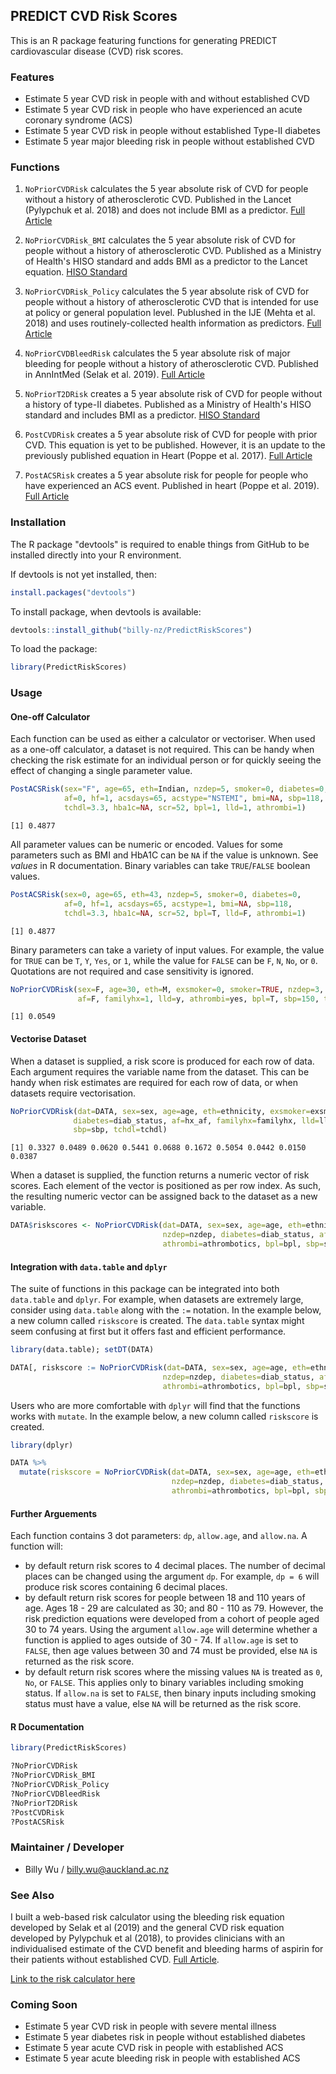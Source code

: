 ## PREDICT CVD Risk Scores

This is an R package featuring functions for generating PREDICT cardiovascular disease (CVD) risk scores.

### Features
-	Estimate 5 year CVD risk in people with and without established CVD
-   Estimate 5 year CVD risk in people who have experienced an acute coronary syndrome (ACS)
-   Estimate 5 year CVD risk in people without established Type-II diabetes
-   Estimate 5 year major bleeding risk in people without established CVD

### Functions
1. `NoPriorCVDRisk` 
    calculates the 5 year absolute risk of CVD for people without a history of atherosclerotic CVD. Published in the Lancet (Pylypchuk et al. 2018) and does not include BMI as a predictor. 
    [Full Article](https://www.thelancet.com/journals/lancet/article/PIIS0140-6736(18)30664-0/fulltext)
    
2. `NoPriorCVDRisk_BMI` 
    calculates the 5 year absolute risk of CVD for people without a history of atherosclerotic CVD. Published as a Ministry of Health's HISO standard and adds BMI as a predictor to the Lancet equation.
    [HISO Standard](https://www.health.govt.nz/publication/hiso-100712019-cardiovascular-disease-risk-assessment-data-standard)
    
3. `NoPriorCVDRisk_Policy` 
    calculates the 5 year absolute risk of CVD for people without a history of atherosclerotic CVD that is intended for use at policy or general population level. Publushed in the 
    IJE (Mehta et al. 2018) and uses routinely-collected health information as predictors.
    [Full Article](https://academic.oup.com/ije/article/47/5/1571/5053287)
    
4. `NoPriorCVDBleedRisk` 
    calculates the 5 year absolute risk of major bleeding for people without a history of atherosclerotic CVD. Published in AnnIntMed (Selak et al. 2019).
    [Full Article](https://www.annals.org/aim/fullarticle/doi/10.7326/M18-2808)
    
5. `NoPriorT2DRisk` 
    creates a 5 year absolute risk of CVD for people without a history of type-II diabetes. Published as a Ministry of Health's HISO standard and includes BMI as a predictor.
    [HISO Standard](https://www.health.govt.nz/publication/hiso-100712019-cardiovascular-disease-risk-assessment-data-standard)
    
6. `PostCVDRisk` 
    creates a 5 year absolute risk of CVD for people with prior CVD. This equation is yet to be published. However, it is an update to the previously published equation in Heart (Poppe et al. 2017).
    [Full Article](https://heart.bmj.com/content/103/12/891.1)
    
7. `PostACSRisk` 
    creates a 5 year absolute risk for people for people who have experienced an ACS event. Published in heart (Poppe et al. 2019).
    [Full Article](https://heart.bmj.com/content/early/2019/12/10/heartjnl-2019-315809.full)

### Installation
The R package "devtools" is required to enable things from GitHub to be installed directly into your R environment.

If devtools is not yet installed, then:
```r
install.packages("devtools")
```

To install package, when devtools is available:
```r
devtools::install_github("billy-nz/PredictRiskScores")
```

To load the package:
```r
library(PredictRiskScores)
```
### Usage

#### One-off Calculator
Each function can be used as either a calculator or vectoriser. When used as a one-off calculator, a dataset is not required. This can be handy when checking the risk estimate for 
an individual person or for quickly seeing the effect of changing a single parameter value. 

```r
PostACSRisk(sex="F", age=65, eth=Indian, nzdep=5, smoker=0, diabetes=0,
            af=0, hf=1, acsdays=65, acstype="NSTEMI", bmi=NA, sbp=118,
            tchdl=3.3, hba1c=NA, scr=52, bpl=1, lld=1, athrombi=1)
```
```
[1] 0.4877
```
All parameter values can be numeric or encoded. Values for some parameters such as BMI and HbA1C can be `NA` if the value is unknown. See *values* in R documentation. Binary variables can take `TRUE`/`FALSE` boolean values.
```r
PostACSRisk(sex=0, age=65, eth=43, nzdep=5, smoker=0, diabetes=0,
            af=0, hf=1, acsdays=65, acstype=1, bmi=NA, sbp=118,
            tchdl=3.3, hba1c=NA, scr=52, bpl=T, lld=F, athrombi=1)
```
```
[1] 0.4877
```
Binary parameters can take a variety of input values. For example, the value for `TRUE` can be `T`, `Y`, `Yes`, or `1`, while the value for `FALSE` can be `F`, `N`, `No`, or `0`. Quotations are not required and case sensitivity is ignored.  
```r
NoPriorCVDRisk(sex=F, age=30, eth=M, exsmoker=0, smoker=TRUE, nzdep=3, diabetes=Y,
               af=F, familyhx=1, lld=y, athrombi=yes, bpl=T, sbp=150, tchdl=5)

```
```
[1] 0.0549
```

#### Vectorise Dataset
When a dataset is supplied, a risk score is produced for each row of data. Each argument requires the variable name from the dataset.
This can be handy when risk estimates are required for each row of data, or when datasets require vectorisation.

```r
NoPriorCVDRisk(dat=DATA, sex=sex, age=age, eth=ethnicity, exsmoker=exsmoker, smoker=current_smk, nzdep=nzdep, 
              diabetes=diab_status, af=hx_af, familyhx=familyhx, lld=lld, athrombi=athrombotics, bpl=bpl, 
              sbp=sbp, tchdl=tchdl)
```
```
[1] 0.3327 0.0489 0.0620 0.5441 0.0688 0.1672 0.5054 0.0442 0.0150 0.0387
```
When a dataset is supplied, the function returns a numeric vector of risk scores. Each element of the vector is positioned as per row index. As such, the resulting numeric vector can be 
assigned back to the dataset as a new variable.
```r
DATA$riskscores <- NoPriorCVDRisk(dat=DATA, sex=sex, age=age, eth=ethnicity, exsmoker=exsmoker, smoker=current_smk,
                                  nzdep=nzdep, diabetes=diab_status, af=hx_af, familyhx=familyhx, lld=lld, 
                                  athrombi=athrombotics, bpl=bpl, sbp=sbp, tchdl=tchdl)l)
```

#### Integration with `data.table` and `dplyr`
The suite of functions in this package can be integrated into both `data.table` and `dplyr`. For example, when datasets are extremely large, consider 
using `data.table` along with the `:=` notation. In the example below, a new column called `riskscore` is created.
The `data.table` syntax might seem confusing at first but it offers fast and efficient performance.

```r
library(data.table); setDT(DATA)

DATA[, riskscore := NoPriorCVDRisk(dat=DATA, sex=sex, age=age, eth=ethnicity, exsmoker=exsmoker, smoker=current_smk,
                                  nzdep=nzdep, diabetes=diab_status, af=hx_af, familyhx=familyhx, lld=lld,
                                  athrombi=athrombotics, bpl=bpl, sbp=sbp, tchdl=tchdl)]
```
Users who are more comfortable with `dplyr` will find that the functions works with `mutate`. In the example below, a new column called `riskscore` is created.
```r
library(dplyr)

DATA %>%
  mutate(riskscore = NoPriorCVDRisk(dat=DATA, sex=sex, age=age, eth=ethnicity, exsmoker=exsmoker, smoker=current_smk,
                                    nzdep=nzdep, diabetes=diab_status, af=hx_af, familyhx=familyhx, lld=lld,
                                    athrombi=athrombotics, bpl=bpl, sbp=sbp, tchdl=tchdl))
```

#### Further Arguements
Each function contains 3 dot parameters: `dp`, `allow.age`, and `allow.na`. A function will:

- by default return risk scores to 4 decimal places. The number of decimal places can be changed using the argument `dp`. For example, `dp = 6` will produce risk scores containing 6 decimal places. 
-   by default return risk scores for people between 18 and 110 years of age. Ages 18 - 29 are calculated as 30; and 80 - 110 as 79. However, the risk prediction equations were developed from a cohort of people aged 30 to 74 years. Using the argument `allow.age` will determine whether a function is applied to ages outside of 30 - 74. If `allow.age` is set to `FALSE`, then age values between 30 and 74 must be provided, else `NA` is returned as the risk score. 
-   by default return risk scores where the missing values `NA` is treated as `0`, `No`, or `FALSE`. This applies only to binary variables including smoking status. If `allow.na` is set to `FALSE`, then binary inputs including smoking status must have a value, else `NA` will be returned as the risk score.


#### R Documentation
```r
library(PredictRiskScores)

?NoPriorCVDRisk
?NoPriorCVDRisk_BMI
?NoPriorCVDRisk_Policy
?NoPriorCVDBleedRisk
?NoPriorT2DRisk
?PostCVDRisk
?PostACSRisk
```

### Maintainer / Developer 
- Billy Wu / billy.wu@auckland.ac.nz

### See Also
I built a web-based risk calculator using the bleeding risk equation developed by Selak et al (2019) and the general CVD risk equation developed by Pylypchuk et al (2018), to provides clinicians with an individualised estimate of the CVD benefit and bleeding harms of aspirin for their patients without established CVD. [Full Article](https://annals.org/aim/fullarticle/2751452/personalized-prediction-cardiovascular-benefits-bleeding-harms-from-aspirin-primary-prevention).

<a href="https://aspirinbenefitharmcalculator.shinyapps.io/calculator/" target="_blank">Link to the risk calculator here</a>

### Coming Soon
-	Estimate 5 year CVD risk in people with severe mental illness
-   Estimate 5 year diabetes risk in people without established diabetes
-   Estimate 5 year acute CVD risk in people with established ACS
-   Estimate 5 year acute bleeding risk in people with established ACS

